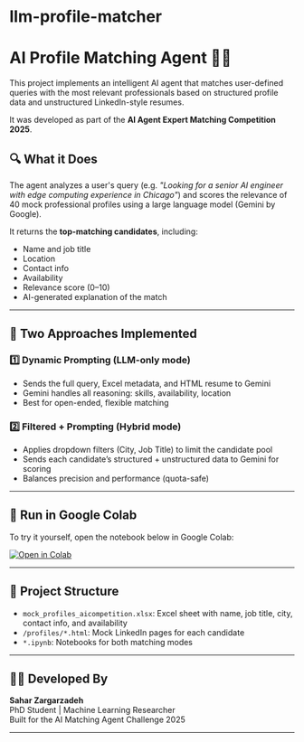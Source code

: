 # llm-profile-matcher

# AI Profile Matching Agent 🧠✨

This project implements an intelligent AI agent that matches user-defined queries with the most relevant professionals based on structured profile data and unstructured LinkedIn-style resumes.

It was developed as part of the **AI Agent Expert Matching Competition 2025**.

## 🔍 What it Does

The agent analyzes a user's query (e.g. *"Looking for a senior AI engineer with edge computing experience in Chicago"*) and scores the relevance of 40 mock professional profiles using a large language model (Gemini by Google).

It returns the **top-matching candidates**, including:
- Name and job title
- Location
- Contact info
- Availability
- Relevance score (0–10)
- AI-generated explanation of the match

---

## 🧭 Two Approaches Implemented

### 1️⃣ **Dynamic Prompting (LLM-only mode)**
- Sends the full query, Excel metadata, and HTML resume to Gemini
- Gemini handles all reasoning: skills, availability, location
- Best for open-ended, flexible matching

### 2️⃣ **Filtered + Prompting (Hybrid mode)**
- Applies dropdown filters (City, Job Title) to limit the candidate pool
- Sends each candidate’s structured + unstructured data to Gemini for scoring
- Balances precision and performance (quota-safe)

---

## 🚀 Run in Google Colab

To try it yourself, open the notebook below in Google Colab:

[![Open in Colab]([https://colab.research.google.com/assets/colab-badge.svg)](https://colab.research.google.com/github/YOUR_USERNAME/YOUR_REPO/blob/main/your_notebook.ipynb](https://colab.research.google.com/drive/18RX8MvlsUnIVsMS5YnWe6LAWZrmE5zg2?usp=sharing))

---
## 📁 Project Structure

- `mock_profiles_aicompetition.xlsx`: Excel sheet with name, job title, city, contact info, and availability
- `/profiles/*.html`: Mock LinkedIn pages for each candidate
- `*.ipynb`: Notebooks for both matching modes

---

## 🧑‍💻 Developed By

**Sahar Zargarzadeh**  
PhD Student | Machine Learning Researcher  
Built for the AI Matching Agent Challenge 2025

---

